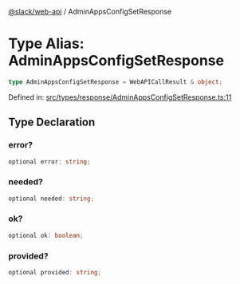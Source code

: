 [@slack/web-api](../index.md) / AdminAppsConfigSetResponse

# Type Alias: AdminAppsConfigSetResponse

```ts
type AdminAppsConfigSetResponse = WebAPICallResult & object;
```

Defined in: [src/types/response/AdminAppsConfigSetResponse.ts:11](https://github.com/slackapi/node-slack-sdk/blob/main/packages/web-api/src/types/response/AdminAppsConfigSetResponse.ts#L11)

## Type Declaration

### error?

```ts
optional error: string;
```

### needed?

```ts
optional needed: string;
```

### ok?

```ts
optional ok: boolean;
```

### provided?

```ts
optional provided: string;
```

